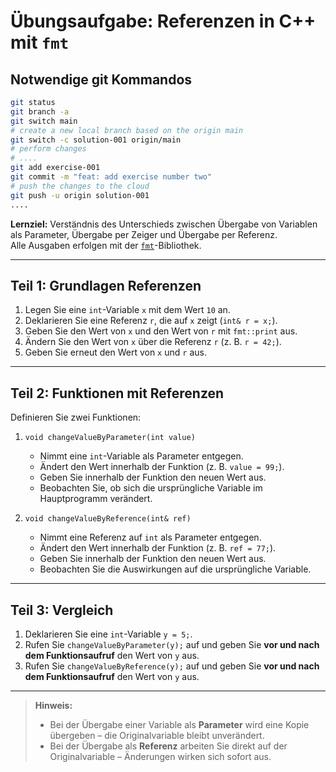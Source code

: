 # Übungsaufgabe: Referenzen in C++ mit `fmt`

## Notwendige git Kommandos

```sh
git status
git branch -a
git switch main
# create a new local branch based on the origin main
git switch -c solution-001 origin/main
# perform changes
# ....
git add exercise-001
git commit -m "feat: add exercise number two"
# push the changes to the cloud
git push -u origin solution-001
....
```

**Lernziel:** Verständnis des Unterschieds zwischen Übergabe von Variablen als Parameter, Übergabe per Zeiger und Übergabe per Referenz.  
Alle Ausgaben erfolgen mit der [`fmt`](https://fmt.dev/)-Bibliothek.

---

## Teil 1: Grundlagen Referenzen

1. Legen Sie eine `int`-Variable `x` mit dem Wert `10` an.
2. Deklarieren Sie eine Referenz `r`, die auf `x` zeigt (`int& r = x;`).
3. Geben Sie den Wert von `x` und den Wert von `r` mit `fmt::print` aus.
4. Ändern Sie den Wert von `x` über die Referenz `r` (z. B. `r = 42;`).
5. Geben Sie erneut den Wert von `x` und `r` aus.

---

## Teil 2: Funktionen mit Referenzen

Definieren Sie zwei Funktionen:

1. `void changeValueByParameter(int value)`  
   - Nimmt eine `int`-Variable als Parameter entgegen.  
   - Ändert den Wert innerhalb der Funktion (z. B. `value = 99;`).  
   - Geben Sie innerhalb der Funktion den neuen Wert aus.  
   - Beobachten Sie, ob sich die ursprüngliche Variable im Hauptprogramm verändert.

2. `void changeValueByReference(int& ref)`  
   - Nimmt eine Referenz auf `int` als Parameter entgegen.  
   - Ändert den Wert innerhalb der Funktion (z. B. `ref = 77;`).  
   - Geben Sie innerhalb der Funktion den neuen Wert aus.  
   - Beobachten Sie die Auswirkungen auf die ursprüngliche Variable.

---

## Teil 3: Vergleich

1. Deklarieren Sie eine `int`-Variable `y = 5;`.
2. Rufen Sie `changeValueByParameter(y);` auf und geben Sie **vor und nach dem Funktionsaufruf** den Wert von `y` aus.
3. Rufen Sie `changeValueByReference(y);` auf und geben Sie **vor und nach dem Funktionsaufruf** den Wert von `y` aus.

---

> **Hinweis:**  
> - Bei der Übergabe einer Variable als **Parameter** wird eine Kopie übergeben – die Originalvariable bleibt unverändert.  
> - Bei der Übergabe als **Referenz** arbeiten Sie direkt auf der Originalvariable – Änderungen wirken sich sofort aus.  
